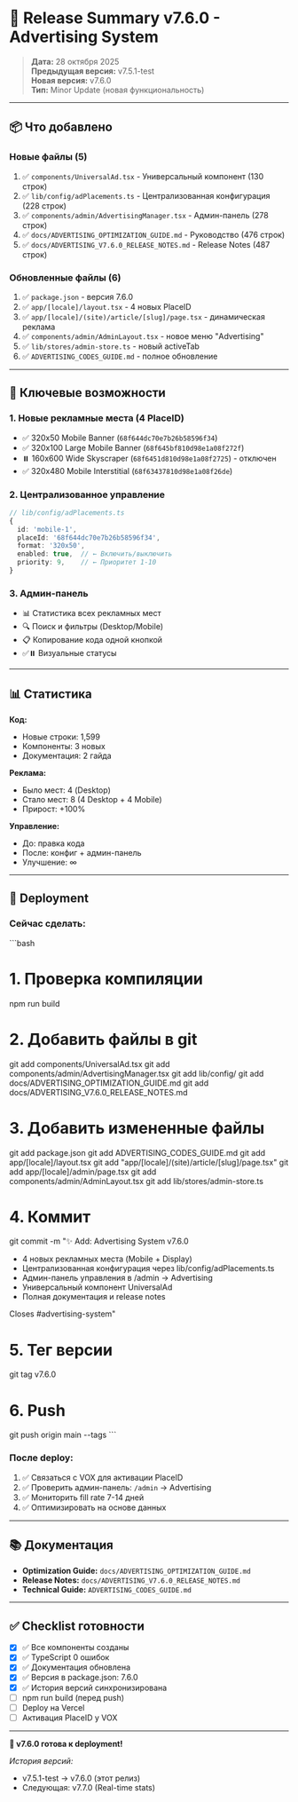 # 🚀 Release Summary v7.6.0 - Advertising System

> **Дата:** 28 октября 2025  
> **Предыдущая версия:** v7.5.1-test  
> **Новая версия:** v7.6.0  
> **Тип:** Minor Update (новая функциональность)

---

## 📦 Что добавлено

### Новые файлы (5)
1. ✅ `components/UniversalAd.tsx` - Универсальный компонент (130 строк)
2. ✅ `lib/config/adPlacements.ts` - Централизованная конфигурация (228 строк)
3. ✅ `components/admin/AdvertisingManager.tsx` - Админ-панель (278 строк)
4. ✅ `docs/ADVERTISING_OPTIMIZATION_GUIDE.md` - Руководство (476 строк)
5. ✅ `docs/ADVERTISING_V7.6.0_RELEASE_NOTES.md` - Release Notes (487 строк)

### Обновленные файлы (6)
1. ✅ `package.json` - версия 7.6.0
2. ✅ `app/[locale]/layout.tsx` - 4 новых PlaceID
3. ✅ `app/[locale]/(site)/article/[slug]/page.tsx` - динамическая реклама
4. ✅ `components/admin/AdminLayout.tsx` - новое меню "Advertising"
5. ✅ `lib/stores/admin-store.ts` - новый activeTab
6. ✅ `ADVERTISING_CODES_GUIDE.md` - полное обновление

---

## 🎯 Ключевые возможности

### 1. Новые рекламные места (4 PlaceID)
- ✅ 320x50 Mobile Banner (`68f644dc70e7b26b58596f34`)
- ✅ 320x100 Large Mobile Banner (`68f645bf810d98e1a08f272f`)
- ⏸️ 160x600 Wide Skyscraper (`68f6451d810d98e1a08f2725`) - отключен
- ✅ 320x480 Mobile Interstitial (`68f63437810d98e1a08f26de`)

### 2. Централизованное управление
```typescript
// lib/config/adPlacements.ts
{
  id: 'mobile-1',
  placeId: '68f644dc70e7b26b58596f34',
  format: '320x50',
  enabled: true,  // ← Включить/выключить
  priority: 9,    // ← Приоритет 1-10
}
```

### 3. Админ-панель
- 📊 Статистика всех рекламных мест
- 🔍 Поиск и фильтры (Desktop/Mobile)
- 📋 Копирование кода одной кнопкой
- ✅⏸️ Визуальные статусы

---

## 📊 Статистика

**Код:**
- Новые строки: 1,599
- Компоненты: 3 новых
- Документация: 2 гайда

**Реклама:**
- Было мест: 4 (Desktop)
- Стало мест: 8 (4 Desktop + 4 Mobile)
- Прирост: +100%

**Управление:**
- До: правка кода
- После: конфиг + админ-панель
- Улучшение: ∞

---

## 🚀 Deployment

### Сейчас сделать:

\`\`\`bash
# 1. Проверка компиляции
npm run build

# 2. Добавить файлы в git
git add components/UniversalAd.tsx
git add components/admin/AdvertisingManager.tsx
git add lib/config/
git add docs/ADVERTISING_OPTIMIZATION_GUIDE.md
git add docs/ADVERTISING_V7.6.0_RELEASE_NOTES.md

# 3. Добавить измененные файлы
git add package.json
git add ADVERTISING_CODES_GUIDE.md
git add app/[locale]/layout.tsx
git add "app/[locale]/(site)/article/[slug]/page.tsx"
git add app/[locale]/admin/page.tsx
git add components/admin/AdminLayout.tsx
git add lib/stores/admin-store.ts

# 4. Коммит
git commit -m "✨ Add: Advertising System v7.6.0

- 4 новых рекламных места (Mobile + Display)
- Централизованная конфигурация через lib/config/adPlacements.ts
- Админ-панель управления в /admin → Advertising
- Универсальный компонент UniversalAd
- Полная документация и release notes

Closes #advertising-system"

# 5. Тег версии
git tag v7.6.0

# 6. Push
git push origin main --tags
\`\`\`

### После deploy:

1. ✅ Связаться с VOX для активации PlaceID
2. ✅ Проверить админ-панель: `/admin` → Advertising
3. ✅ Мониторить fill rate 7-14 дней
4. ✅ Оптимизировать на основе данных

---

## 📚 Документация

- **Optimization Guide:** `docs/ADVERTISING_OPTIMIZATION_GUIDE.md`
- **Release Notes:** `docs/ADVERTISING_V7.6.0_RELEASE_NOTES.md`
- **Technical Guide:** `ADVERTISING_CODES_GUIDE.md`

---

## ✅ Checklist готовности

- [x] ✅ Все компоненты созданы
- [x] ✅ TypeScript 0 ошибок
- [x] ✅ Документация обновлена
- [x] ✅ Версия в package.json: 7.6.0
- [x] ✅ История версий синхронизирована
- [ ] npm run build (перед push)
- [ ] Deploy на Vercel
- [ ] Активация PlaceID у VOX

---

**🎉 v7.6.0 готова к deployment!**

*История версий:*
- v7.5.1-test → v7.6.0 (этот релиз)
- Следующая: v7.7.0 (Real-time stats)
